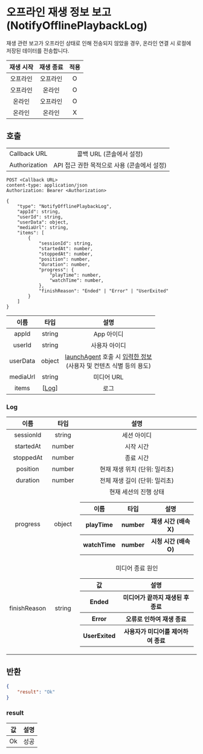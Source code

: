 # 오프라인 재생 정보 보고 (NotifyOfflinePlaybackLog)

재생 관련 보고가 오프라인 상태로 인해 전송되지 않았을 경우, 온라인 연결 시 로컬에 저장된 데이터를 전송합니다.

|재생 시작|재생 종료|적용|
|:--:|:--:|:--:|
|오프라인|오프라인|O|
|오프라인|온라인|O|
|온라인|오프라인|O|
|온라인|온라인|X|

## 호출

|||
|:--:|:--:|
|Callback URL|콜백 URL (콘솔에서 설정)|
|Authorization|API 접근 권한 목적으로 사용 (콘솔에서 설정)|

```http
POST <Callback URL>
content-type: application/json
Authorization: Bearer <Authorization>

{
    "type": "NotifyOfflinePlaybackLog",
    "appId": string,
    "userId": string,
    "userData": object,
    "mediaUrl": string,
    "items": [
        {
            "sessionId": string,
            "startedAt": number,
            "stoppedAt": number,
            "position": number,
            "duration": number,
            "progress": { 
                "playTime": number,
                "watchTime": number,
            },
            "finishReason": "Ended" | "Error" | "UserExited"
        }
    ]
}
```

|이름|타입|설명|
|:--:|:--:|:--:|
|appId|string|App 아이디|
|userId|string|사용자 아이디|
|userData|object|[launchAgent](../agent/home.md#launchagent) 호출 시 [입력한 정보](../agent/home.md#drm)<br>(사용자 및 컨텐츠 식별 등의 용도)|
|mediaUrl|string|미디어 URL|
|items|[[Log](#log)]|로그|

### Log

|이름|타입|설명|
|:--:|:--:|:--:|
|sessionId|string|세션 아이디|
|startedAt|number|시작 시간|
|stoppedAt|number|종료 시간|
|position|number|현재 재생 위치 (단위: 밀리초)|
|duration|number|전체 재생 길이 (단위: 밀리초)|
|progress|object|현재 세션의 진행 상태<p></p><table><thead><tr><th>이름</th><th>타입</th><th>설명</th></thead><tbody><tr><th>playTime</th><th>number</th><th>재생 시간 (배속 X)</th></tr><tr><th>watchTime</th><th>number</th><th>시청 시간 (배속 O)</th></tr></tbody></table>|
|finishReason|string|미디어 종료 원인<p></p><table><thead><tr><th>값</th><th>설명</th></tr></thead><tbody><tr><th>Ended</th><th>미디어가 끝까지 재생된 후 종료</th></tr><tr><th>Error</th><th>오류로 인하여 재생 종료</th></tr><tr><th>UserExited</th><th>사용자가 미디어를 제어하여 종료</th></tr></tbody></table>|

## 반환

```json
{
    "result": "Ok"
}
```

### result

|값|설명|
|:--:|:--:|
|Ok|성공|
